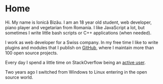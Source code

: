 # Home

Hi. My name is Ionică Bizău. I am an 18 year old student, web developer, piano player and vegetarian from Romania. I like JavaScript a lot, but sometimes I write little bash scripts or C++ applications (when needed).

I work as web developer for a Swiss company. In my free time I like to write plugins and modules that I publish on [GitHub](https://github.com/IonicaBizau), where I maintain more than 100 open source projects.

Every day I spend a little time on StackOverflow being an [active user](http://stackoverflow.com/users/1420197/ionica-bizau).

Two years ago I switched from Windows to Linux entering in the open source world.
